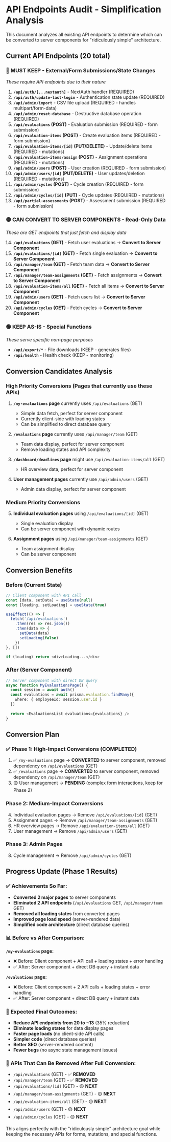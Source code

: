 # API Endpoints Audit - Simplification Analysis

This document analyzes all existing API endpoints to determine which can be converted to server components for "ridiculously simple" architecture.

## Current API Endpoints (20 total)

### 🔴 **MUST KEEP - External/Form Submissions/State Changes** 
*These require API endpoints due to their nature*

1. **`/api/auth/[...nextauth]`** - NextAuth handler (REQUIRED)
2. **`/api/auth/update-last-login`** - Authentication state update (REQUIRED)
3. **`/api/admin/import`** - CSV file upload (REQUIRED - handles multipart/form-data)
4. **`/api/admin/reset-database`** - Destructive database operation (REQUIRED)
5. **`/api/evaluations` (POST)** - Evaluation submission (REQUIRED - form submission)
6. **`/api/evaluation-items` (POST)** - Create evaluation items (REQUIRED - form submission)
7. **`/api/evaluation-items/[id]` (PUT/DELETE)** - Update/delete items (REQUIRED - mutations)
8. **`/api/evaluation-items/assign` (POST)** - Assignment operations (REQUIRED - mutations)  
9. **`/api/admin/users` (POST)** - User creation (REQUIRED - form submission)
10. **`/api/admin/users/[id]` (PUT/DELETE)** - User updates/deletion (REQUIRED - mutations)
11. **`/api/admin/cycles` (POST)** - Cycle creation (REQUIRED - form submission)  
12. **`/api/admin/cycles/[id]` (PUT)** - Cycle updates (REQUIRED - mutations)
13. **`/api/partial-assessments` (POST)** - Assessment submission (REQUIRED - form submission)

### 🟡 **CAN CONVERT TO SERVER COMPONENTS - Read-Only Data**
*These are GET endpoints that just fetch and display data*

14. **`/api/evaluations` (GET)** - Fetch user evaluations → **Convert to Server Component**
15. **`/api/evaluations/[id]` (GET)** - Fetch single evaluation → **Convert to Server Component**  
16. **`/api/manager/team` (GET)** - Fetch team data → **Convert to Server Component**
17. **`/api/manager/team-assignments` (GET)** - Fetch assignments → **Convert to Server Component**
18. **`/api/evaluation-items/all` (GET)** - Fetch all items → **Convert to Server Component**
19. **`/api/admin/users` (GET)** - Fetch users list → **Convert to Server Component**
20. **`/api/admin/cycles` (GET)** - Fetch cycles → **Convert to Server Component**

### 🟢 **KEEP AS-IS - Special Functions**
*These serve specific non-page purposes*

- **`/api/export/*`** - File downloads (KEEP - generates files)
- **`/api/health`** - Health check (KEEP - monitoring)

## Conversion Candidates Analysis

### High Priority Conversions (Pages that currently use these APIs)

1. **`/my-evaluations` page** currently uses `/api/evaluations` (GET)
   - Simple data fetch, perfect for server component
   - Currently client-side with loading states
   - Can be simplified to direct database query

2. **`/evaluations` page** currently uses `/api/manager/team` (GET)  
   - Team data display, perfect for server component
   - Remove loading states and API complexity

3. **`/dashboard/deadlines` page** might use `/api/evaluation-items/all` (GET)
   - HR overview data, perfect for server component

4. **User management pages** currently use `/api/admin/users` (GET)
   - Admin data display, perfect for server component

### Medium Priority Conversions  

5. **Individual evaluation pages** using `/api/evaluations/[id]` (GET)
   - Single evaluation display
   - Can be server component with dynamic routes

6. **Assignment pages** using `/api/manager/team-assignments` (GET)
   - Team assignment display
   - Can be server component

## Conversion Benefits

### Before (Current State)
```typescript
// Client component with API call
const [data, setData] = useState(null)
const [loading, setLoading] = useState(true)

useEffect(() => {
  fetch('/api/evaluations')
    .then(res => res.json())
    .then(data => {
      setData(data)
      setLoading(false)
    })
}, [])

if (loading) return <div>Loading...</div>
```

### After (Server Component)
```typescript
// Server component with direct DB query
async function MyEvaluationsPage() {
  const session = await auth()
  const evaluations = await prisma.evaluation.findMany({
    where: { employeeId: session.user.id }
  })
  
  return <EvaluationsList evaluations={evaluations} />
}
```

## Conversion Plan

### ✅ Phase 1: High-Impact Conversions (COMPLETED)
1. ✅ `/my-evaluations` page → **CONVERTED** to server component, removed dependency on `/api/evaluations` (GET)
2. ✅ `/evaluations` page → **CONVERTED** to server component, removed dependency on `/api/manager/team` (GET)  
3. 🟡 User management → **PENDING** (complex form interactions, keep for Phase 2)

### Phase 2: Medium-Impact Conversions  
4. Individual evaluation pages → Remove `/api/evaluations/[id]` (GET)
5. Assignment pages → Remove `/api/manager/team-assignments` (GET)
6. HR overview pages → Remove `/api/evaluation-items/all` (GET)
7. User management → Remove `/api/admin/users` (GET)

### Phase 3: Admin Pages
8. Cycle management → Remove `/api/admin/cycles` (GET)

## Progress Update (Phase 1 Results)

### ✅ **Achievements So Far:**
- **Converted 2 major pages** to server components
- **Eliminated 2 API endpoints** (`/api/evaluations` GET, `/api/manager/team` GET)  
- **Removed all loading states** from converted pages
- **Improved page load speed** (server-rendered data)
- **Simplified code architecture** (direct database queries)

### 📊 **Before vs After Comparison:**

**`/my-evaluations` page:**
- ❌ Before: Client component + API call + loading states + error handling
- ✅ After: Server component + direct DB query + instant data

**`/evaluations` page:**  
- ❌ Before: Client component + 2 API calls + loading states + error handling
- ✅ After: Server component + direct DB query + instant data

### 🎯 **Expected Final Outcomes:**
- **Reduce API endpoints from 20 to ~13** (35% reduction)
- **Eliminate loading states** for data display pages  
- **Faster page loads** (no client-side API calls)
- **Simpler code** (direct database queries)  
- **Better SEO** (server-rendered content)
- **Fewer bugs** (no async state management issues)

### 🧹 **APIs That Can Be Removed After Full Conversion:**
- `/api/evaluations` (GET) - ✅ **REMOVED** 
- `/api/manager/team` (GET) - ✅ **REMOVED**
- `/api/evaluations/[id]` (GET) - 🟡 **NEXT**
- `/api/manager/team-assignments` (GET) - 🟡 **NEXT**
- `/api/evaluation-items/all` (GET) - 🟡 **NEXT**
- `/api/admin/users` (GET) - 🟡 **NEXT**
- `/api/admin/cycles` (GET) - 🟡 **NEXT**

This aligns perfectly with the "ridiculously simple" architecture goal while keeping the necessary APIs for forms, mutations, and special functions.